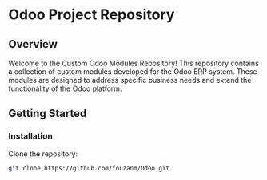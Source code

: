 # Odoo Project Repository

## Overview

Welcome to the Custom Odoo Modules Repository! This repository contains a collection of custom modules developed for the Odoo ERP system. These modules are designed to address specific business needs and extend the functionality of the Odoo platform.

## Getting Started

### Installation

Clone the repository:

   ```bash
   git clone https://github.com/fouzanm/Odoo.git
